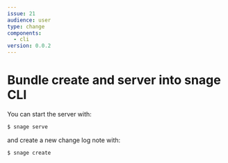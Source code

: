 ```yaml
---
issue: 21
audience: user
type: change
components:
  - cli
version: 0.0.2
---
```

# Bundle create and server into snage CLI

You can start the server with:
```bash
$ snage serve
```

and create a new change log note with:
```bash
$ snage create
```
